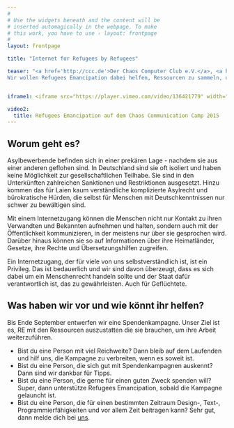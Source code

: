 ```yaml
---
#
# Use the widgets beneath and the content will be
# inserted automagically in the webpage. To make
# this work, you have to use › layout: frontpage
#
layout: frontpage

title: "Internet for Refugees by Refugees"

teaser: "<a href='http://ccc.de'>Der Chaos Computer Club e.V.</a>, <a href='http://berlin.freifunk.net'>Freifunk Berlin</a> und der <a href='http://foerderverein.freie-netzwerke.de'>Förderverein freie Netzwerke e.V.</a> unterstützen <a href='http://refugeesemancipation.com'>Refugees Emancipation</a>, die sich seit Jahren dafür einsetzen, dass Geflüchtetenunterkünfte Internetcafés bekommen. Einige Cafés konnten RE schon aufbauen und dort den Bewohnenden die Möglichkeit geben, an Informationen zu gelangen und mit der Außenwelt zu kommunizieren.
Wir wollen Refugees Emancipation dabei helfen, Ressourcen zu sammeln, um das Projekt weiter auszubauen. Der erste Schritt ist eine Spendenkampagne, die Ende September starten wird."


iframe1: <iframe src="https://player.vimeo.com/video/136421779" width="500" height="281" frameborder="0" webkitallowfullscreen mozallowfullscreen allowfullscreen></iframe> <p><a href="https://vimeo.com/136421779">Refugees Emancipation Teaser</a> from <a href="https://vimeo.com/resupport">Refugees Emancipation Support</a> on <a href="https://vimeo.com">Vimeo</a>.</p>

video2:
  title: Refugees Emancipation auf dem Chaos Communication Camp 2015
---
```


## Worum geht es?

Asylbewerbende befinden sich in einer prekären Lage - nachdem sie aus einer anderen geflohen sind. In Deutschland sind sie oft isoliert und haben keine Möglichkeit zur gesellschaftlichen Teilhabe. Sie sind in den Unterkünften zahlreichen Sanktionen und Restriktionen ausgesetzt. Hinzu kommen das für Laien kaum verständliche komplizierte Asylrecht und bürokratische Hürden, die selbst für Menschen mit Deutschkenntnissen nur schwer zu bewältigen sind.

Mit einem Internetzugang können die Menschen nicht nur Kontakt zu ihren Verwandten und Bekannten aufnehmen und halten, sondern auch mit der Öffentlichkeit kommunizieren, in der meistens nur über sie gesprochen wird. Darüber hinaus können sie so auf Informationen über ihre Heimatländer, Gesetze, ihre Rechte und Übersetzungshilfen zugreifen.

Ein Internetzugang, der für viele von uns selbstverständlich ist, ist ein Privileg. Das ist bedauerlich und wir sind davon überzeugt, dass es sich dabei um ein Menschenrecht handeln sollte und der Staat dafür verantwortlich ist, das zu gewährleisten. Auch für Geflüchtete.


## Was haben wir vor und wie könnt ihr helfen?
Bis Ende September entwerfen wir eine Spendenkampagne. Unser Ziel ist es, RE mit den Ressourcen auszustatten die sie brauchen, um ihre Arbeit weiterzuführen.

* Bist du eine Person mit viel Reichweite? Dann bleib auf dem Laufenden und hilf uns, die Kampagne zu verbreiten, wenn es soweit ist.
* Bist du eine Person, die sich gut mit Spendenkampagnen auskennt? Dann sind wir dankbar für Tipps.
* Bist du eine Person, die gerne für einen guten Zweck spenden will? Super, dann unterstütze Refugees Emancipation, sobald die Kampagne gelauncht ist.
* Bist du eine Person, die für einen bestimmten Zeitraum Design-, Text-, Programmierfähigkeiten und vor allem Zeit beitragen kann? Sehr gut, dann melde dich bei <a href="mailto:support@refugeesemancipation.com">uns</a>.
